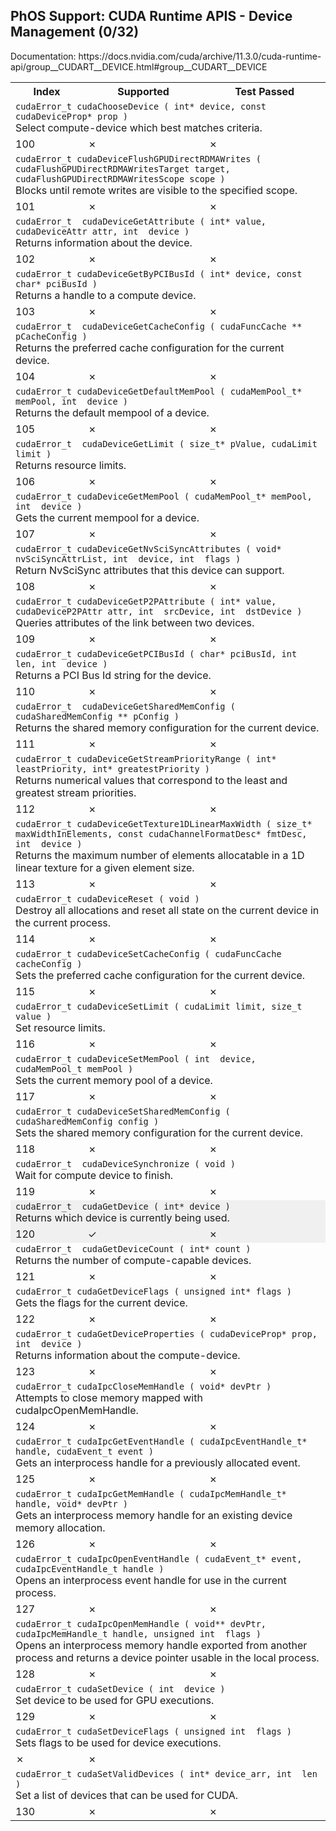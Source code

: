 <h2>PhOS Support: CUDA Runtime APIS - Device Management (0/32)</h2>

<p>
Documentation: https://docs.nvidia.com/cuda/archive/11.3.0/cuda-runtime-api/group__CUDART__DEVICE.html#group__CUDART__DEVICE

<table>
<tr>
<th>Index</th>
<th>Supported</th>
<th>Test Passed</th>
</tr>

<tr>
<td colspan=3>
<code>cudaError_t cudaChooseDevice ( int* device, const cudaDeviceProp* prop )</code><br>
Select compute-device which best matches criteria.
</td>
</tr>

<tr>
<td>100</td>
<td>✗</td>
<td>✗</td>
</tr>

<tr>
<td colspan=3>
<code>cudaError_t cudaDeviceFlushGPUDirectRDMAWrites ( cudaFlushGPUDirectRDMAWritesTarget target, cudaFlushGPUDirectRDMAWritesScope scope )</code><br>
Blocks until remote writes are visible to the specified scope.
</td>
</tr>

<tr>
<td>101</td>
<td>✗</td>
<td>✗</td>
</tr>

<tr>
<td colspan=3>
<code>cudaError_t  cudaDeviceGetAttribute ( int* value, cudaDeviceAttr attr, int  device )</code><br>
Returns information about the device.
</td>
</tr>

<tr>
<td>102</td>
<td>✗</td>
<td>✗</td>
</tr>

<tr>
<td colspan=3>
<code>cudaError_t cudaDeviceGetByPCIBusId ( int* device, const char* pciBusId )</code><br>
Returns a handle to a compute device.
</td>
</tr>
<tr>
<td>103</td>
<td>✗</td>
<td>✗</td>
</tr>

<tr>
<td colspan=3>
<code>cudaError_t  cudaDeviceGetCacheConfig ( cudaFuncCache ** pCacheConfig )</code><br>
Returns the preferred cache configuration for the current device.
</td>
</tr>
<tr>
<td>104</td>
<td>✗</td>
<td>✗</td>
</tr>

<tr>
<td colspan=3>
<code>cudaError_t cudaDeviceGetDefaultMemPool ( cudaMemPool_t* memPool, int  device )</code><br>
Returns the default mempool of a device.
</td>
</tr>
<tr>
<td>105</td>
<td>✗</td>
<td>✗</td>
</tr>
<tr>
<td colspan=3>
<code>cudaError_t  cudaDeviceGetLimit ( size_t* pValue, cudaLimit limit )</code><br>
Returns resource limits.
</td>
</tr>
<tr>
<td>106</td>
<td>✗</td>
<td>✗</td>
</tr>

<tr>
<td colspan=3>
<code>cudaError_t cudaDeviceGetMemPool ( cudaMemPool_t* memPool, int  device )</code><br>
Gets the current mempool for a device.
</td>
</tr>
<tr>
<td>107</td>
<td>✗</td>
<td>✗</td>
</tr>

<tr>
<td colspan=3>
<code>cudaError_t cudaDeviceGetNvSciSyncAttributes ( void* nvSciSyncAttrList, int  device, int  flags )</code><br>
Return NvSciSync attributes that this device can support.
</td>
</tr>
<tr>
<td>108</td>
<td>✗</td>
<td>✗</td>
</tr>

<tr>
<td colspan=3>
<code>cudaError_t cudaDeviceGetP2PAttribute ( int* value, cudaDeviceP2PAttr attr, int  srcDevice, int  dstDevice )</code><br>
Queries attributes of the link between two devices.
</td>
</tr>
<tr>
<td>109</td>
<td>✗</td>
<td>✗</td>
</tr>

<tr>
<td colspan=3>
<code>cudaError_t cudaDeviceGetPCIBusId ( char* pciBusId, int  len, int  device )</code><br>
Returns a PCI Bus Id string for the device.
</td>
</tr>
<tr>
<td>110</td>
<td>✗</td>
<td>✗</td>
</tr>

<tr>
<td colspan=3>
<code>cudaError_t  cudaDeviceGetSharedMemConfig ( cudaSharedMemConfig ** pConfig )</code><br>
Returns the shared memory configuration for the current device.
</td>
</tr>
<tr>
<td>111</td>
<td>✗</td>
<td>✗</td>
</tr>

<tr>
<td colspan=3>
<code>cudaError_t cudaDeviceGetStreamPriorityRange ( int* leastPriority, int* greatestPriority )</code><br>
Returns numerical values that correspond to the least and greatest stream priorities.
</td>
</tr>
<tr>
<td>112</td>
<td>✗</td>
<td>✗</td>
</tr>

<tr>
<td colspan=3>
<code>cudaError_t cudaDeviceGetTexture1DLinearMaxWidth ( size_t* maxWidthInElements, const cudaChannelFormatDesc* fmtDesc, int  device )</code><br>
Returns the maximum number of elements allocatable in a 1D linear texture for a given element size.
</td>
</tr>
<tr>
<td>113</td>
<td>✗</td>
<td>✗</td>
</tr>

<tr>
<td colspan=3>
<code>cudaError_t cudaDeviceReset ( void )</code><br>
Destroy all allocations and reset all state on the current device in the current process.
</td>
</tr>
<tr>
<td>114</td>
<td>✗</td>
<td>✗</td>
</tr>

<tr>
<td colspan=3>
<code>cudaError_t cudaDeviceSetCacheConfig ( cudaFuncCache cacheConfig )</code><br>
Sets the preferred cache configuration for the current device.
</code_to_rewrite>
</td>
</tr>
<tr>
<td>115</td>
<td>✗</td>
<td>✗</td>
</tr>

<tr>
<td colspan=3>
<code>cudaError_t cudaDeviceSetLimit ( cudaLimit limit, size_t value )</code><br>
Set resource limits.
</td>
</tr>
<tr>
<td>116</td>
<td>✗</td>
<td>✗</td>
</tr>

<tr>
<td colspan=3>
<code>cudaError_t cudaDeviceSetMemPool ( int  device, cudaMemPool_t memPool )</code><br>
Sets the current memory pool of a device.
</td>
</tr>
<tr>
<td>117</td>
<td>✗</td>
<td>✗</td>
</tr>

<tr>
<td colspan=3>
<code>cudaError_t cudaDeviceSetSharedMemConfig ( cudaSharedMemConfig config )</code><br>
Sets the shared memory configuration for the current device.
</td>
</tr>
<tr>
<td>118</td>
<td>✗</td>
<td>✗</td>
</tr>

<tr>
<td colspan=3>
<code>cudaError_t  cudaDeviceSynchronize ( void )</code><br>
Wait for compute device to finish.
</td>
</tr>
<tr>
<td>119</td>
<td>✗</td>
<td>✗</td>
</tr>

<tr style="background-color: #f0f0f0;">
<td colspan=3>
<code>cudaError_t  cudaGetDevice ( int* device )</code><br>
Returns which device is currently being used.
</td>
</tr>
<tr style="background-color: #f0f0f0;">
<td>120</td>
<td>✓</td>
<td>✗</td>
</tr>

<tr>
<td colspan=3>
<code>cudaError_t  cudaGetDeviceCount ( int* count )</code><br>
Returns the number of compute-capable devices.
</td>
</tr>
<tr>
<td>121</td>
<td>✗</td>
<td>✗</td>
</tr>

<tr>
<td colspan=3>
<code>cudaError_t cudaGetDeviceFlags ( unsigned int* flags )</code><br>
Gets the flags for the current device.
</td>
</tr>
<tr>
<td>122</td>
<td>✗</td>
<td>✗</td>
</tr>

<tr>
<td colspan=3>
<code>cudaError_t cudaGetDeviceProperties ( cudaDeviceProp* prop, int  device )</code><br>
Returns information about the compute-device.
</td>
</tr>
<tr>
<td>123</td>
<td>✗</td>
<td>✗</td>
</tr>

<tr>
<td colspan=3>
<code>cudaError_t cudaIpcCloseMemHandle ( void* devPtr )</code><br>
Attempts to close memory mapped with cudaIpcOpenMemHandle.
</td>
</tr>
<tr>
<td>124</td>
<td>✗</td>
<td>✗</td>
</tr>

<tr>
<td colspan=3>
<code>cudaError_t cudaIpcGetEventHandle ( cudaIpcEventHandle_t* handle, cudaEvent_t event )</code><br>
Gets an interprocess handle for a previously allocated event.
</td>
</tr>
<tr>
<td>125</td>
<td>✗</td>
<td>✗</td>
</tr>

<tr>
<td colspan=3>
<code>cudaError_t cudaIpcGetMemHandle ( cudaIpcMemHandle_t* handle, void* devPtr )</code><br>
Gets an interprocess memory handle for an existing device memory allocation.
</td>
</tr>
<tr>
<td>126</td>
<td>✗</td>
<td>✗</td>
</tr>

<tr>
<td colspan=3>
<code>cudaError_t cudaIpcOpenEventHandle ( cudaEvent_t* event, cudaIpcEventHandle_t handle )</code><br>
Opens an interprocess event handle for use in the current process.
</td>
</tr>
<tr>
<td>127</td>
<td>✗</td>
<td>✗</td>
</tr>

<tr>
<td colspan=3>
<code>cudaError_t cudaIpcOpenMemHandle ( void** devPtr, cudaIpcMemHandle_t handle, unsigned int  flags )</code><br>
Opens an interprocess memory handle exported from another process and returns a device pointer usable in the local process.
</td>
</tr>
<tr>
<td>128</td>
<td>✗</td>
<td>✗</td>
</tr>

<tr>
<td colspan=3>
<code>cudaError_t cudaSetDevice ( int  device )</code><br>
Set device to be used for GPU executions.
</td>
</tr>
<tr>
<td>129</td>
<td>✗</td>
<td>✗</td>
</tr>

<tr>
<td colspan=3>
<code>cudaError_t cudaSetDeviceFlags ( unsigned int  flags )</code><br>
Sets flags to be used for device executions.
</td>
</tr>
<tr>
<td>✗</td>
<td>✗</td>
</tr>
<tr>
<td colspan=3>
<code>cudaError_t cudaSetValidDevices ( int* device_arr, int  len )</code><br>
Set a list of devices that can be used for CUDA.
</td>
</tr>
<tr>
<td>130</td>
<td>✗</td>
<td>✗</td>
</tr>
</table>
